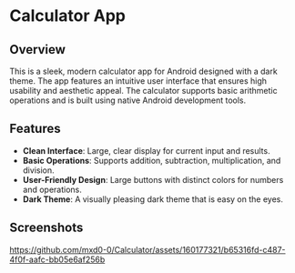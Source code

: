 # Calculator App

## Overview

This is a sleek, modern calculator app for Android designed with a dark theme. The app features an intuitive user interface that ensures high usability and aesthetic appeal. The calculator supports basic arithmetic operations and is built using native Android development tools.

## Features

- **Clean Interface**: Large, clear display for current input and results.
- **Basic Operations**: Supports addition, subtraction, multiplication, and division.
- **User-Friendly Design**: Large buttons with distinct colors for numbers and operations.
- **Dark Theme**: A visually pleasing dark theme that is easy on the eyes.

## Screenshots



https://github.com/mxd0-0/Calculator/assets/160177321/b65316fd-c487-4f0f-aafc-bb05e6af256b

